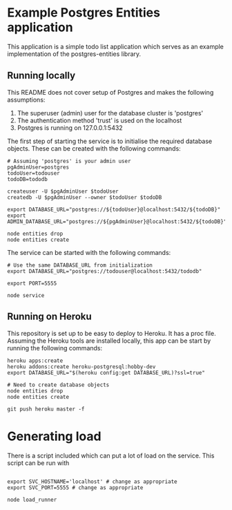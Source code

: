 # Example Postgres Entities application
This application is a simple todo list application which serves
as an example implementation of the postgres-entities library.

## Running locally
This README does not cover setup of Postgres and makes the following assumptions:

1. The superuser (admin) user for the database cluster is 'postgres'
1. The authentication method 'trust' is used on the localhost
1. Postgres is running on 127.0.0.1:5432

The first step of starting the service is to initialise the required database
objects.  These can be created with the following commands:

```shell
# Assuming 'postgres' is your admin user
pgAdminUser=postgres
todoUser=todouser
todoDB=tododb

createuser -U $pgAdminUser $todoUser
createdb -U $pgAdminUser --owner $todoUser $todoDB

export DATABASE_URL="postgres://${todoUser}@localhost:5432/${todoDB}"
export ADMIN_DATABASE_URL="postgres://${pgAdminUser}@localhost:5432/${todoDB}"

node entities drop
node entities create
```

The service can be started with the following commands:

```shell
# Use the same DATABASE_URL from initialization
export DATABASE_URL="postgres://todouser@localhost:5432/tododb"

export PORT=5555

node service
```

## Running on Heroku
This repository is set up to be easy to deploy to Heroku.  It has
a proc file.  Assuming the Heroku tools are installed locally,
this app can be start by running the following commands:

```shell
heroku apps:create
heroku addons:create heroku-postgresql:hobby-dev
export DATABASE_URL="$(heroku config:get DATABASE_URL)?ssl=true"

# Need to create database objects
node entities drop
node entities create

git push heroku master -f
```

# Generating load
There is a script included which can put a lot of load on the service.
This script can be run with

```shell

export SVC_HOSTNAME='localhost' # change as appropriate
export SVC_PORT=5555 # change as appropriate

node load_runner
```
